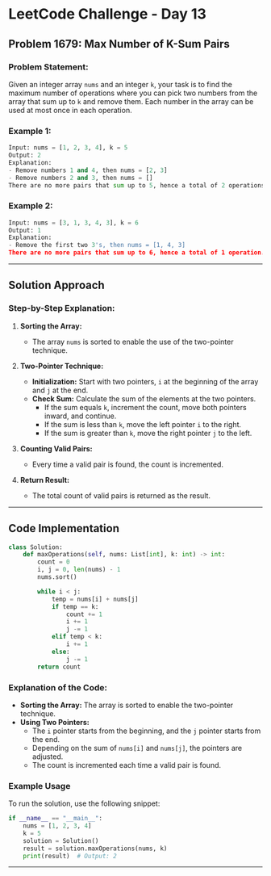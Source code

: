 

# LeetCode Challenge - Day 13

## Problem 1679: Max Number of K-Sum Pairs

### Problem Statement:
Given an integer array `nums` and an integer `k`, your task is to find the maximum number of operations where you can pick two numbers from the array that sum up to `k` and remove them. Each number in the array can be used at most once in each operation.

### Example 1:
```python
Input: nums = [1, 2, 3, 4], k = 5
Output: 2
Explanation: 
- Remove numbers 1 and 4, then nums = [2, 3]
- Remove numbers 2 and 3, then nums = []
There are no more pairs that sum up to 5, hence a total of 2 operations.
```

### Example 2:
```python
Input: nums = [3, 1, 3, 4, 3], k = 6
Output: 1
Explanation: 
- Remove the first two 3's, then nums = [1, 4, 3]
There are no more pairs that sum up to 6, hence a total of 1 operation.
```

---

## Solution Approach

### Step-by-Step Explanation:
1. **Sorting the Array:**
   - The array `nums` is sorted to enable the use of the two-pointer technique.

2. **Two-Pointer Technique:**
   - **Initialization:** Start with two pointers, `i` at the beginning of the array and `j` at the end.
   - **Check Sum:** Calculate the sum of the elements at the two pointers.
     - If the sum equals `k`, increment the count, move both pointers inward, and continue.
     - If the sum is less than `k`, move the left pointer `i` to the right.
     - If the sum is greater than `k`, move the right pointer `j` to the left.
   
3. **Counting Valid Pairs:**
   - Every time a valid pair is found, the count is incremented.

4. **Return Result:**
   - The total count of valid pairs is returned as the result.

---

## Code Implementation

```python
class Solution:
    def maxOperations(self, nums: List[int], k: int) -> int:
        count = 0
        i, j = 0, len(nums) - 1
        nums.sort()

        while i < j:
            temp = nums[i] + nums[j]
            if temp == k:
                count += 1
                i += 1
                j -= 1
            elif temp < k:
                i += 1
            else:
                j -= 1
        return count
```

### Explanation of the Code:
- **Sorting the Array:** The array is sorted to enable the two-pointer technique.
- **Using Two Pointers:** 
  - The `i` pointer starts from the beginning, and the `j` pointer starts from the end.
  - Depending on the sum of `nums[i]` and `nums[j]`, the pointers are adjusted.
  - The count is incremented each time a valid pair is found.

### Example Usage
To run the solution, use the following snippet:
```python
if __name__ == "__main__":
    nums = [1, 2, 3, 4]
    k = 5
    solution = Solution()
    result = solution.maxOperations(nums, k)
    print(result)  # Output: 2
```

---
